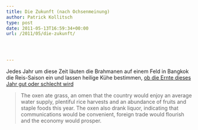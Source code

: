 ```yaml
---
title: Die Zukunft (nach Ochsenmeinung)
author: Patrick Kollitsch
type: post
date: 2011-05-13T16:59:34+00:00
url: /2011/05/die-zukunft/




---
```

Jedes Jahr um diese Zeit l&auml;uten die Brahmanen auf einem Feld in Bangkok die Reis-Saison ein und lassen heilige K&uuml;he bestimmen, [ob die Ernte dieses Jahr gut oder schlecht wird][1]

> The oxen ate grass, an omen that the country would enjoy an average water supply, plentiful rice harvests and an abundance of fruits and staple foods this year. The oxen also drank liquor, indicating that communications would be convenient, foreign trade would flourish and the economy would prosper.

 [1]: http://www.bangkokpost.com/news/local/236853/abundance-of-food-rice-yields-predicted
